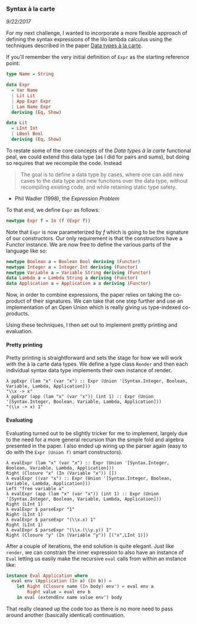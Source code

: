 ### Syntax à la carte

*9/22/2017*

For my next challenge, I wanted to incorporate a more flexible approach of defining the syntax expressions of the lilo lambda calculus using the techniques described in the paper [Data types à la carte](http://www.cs.ru.nl/~W.Swierstra/Publications/DataTypesALaCarte.pdf).

If you'll remember the very initial definition of `Expr` as the starting reference point:

``` haskell
type Name = String

data Expr
  = Var Name
  | Lit Lit
  | App Expr Expr
  | Lam Name Expr
  deriving (Eq, Show)

data Lit
  = LInt Int
  | LBool Bool
  deriving (Eq, Show)
```

To restate some of the core concepts of the *Data types à la carte* functional peal, we could extend this data type (as I did for pairs and sums), but doing so requires that we recompile the code. Instead


> The goal is to define a data type by cases, where one can add new cases to the data type and new functions over the data type, without recompiling existing code, and while retaining static type safety.
  - Phil Wadler (1998), the *Expression Problem*

To that end, we define `Expr` as follows:

``` haskell
newtype Expr f = In (f (Expr f))
```

Note that `Expr` is now parameterized by *f* which is going to be the signature of our constructors. Our only requirement is that the constructors have a Functor instance. We are now free to define the various parts of the language like so:

``` haskell
newtype Boolean a = Boolean Bool deriving (Functor)
newtype Integer a = Integer Int deriving (Functor)
newtype Variable a = Variable String deriving (Functor)
data Lambda a = Lambda String a deriving (Functor)
data Application a = Application a a deriving (Functor)
```

Now, in order to combine expressions, the paper relies on taking the co-product of their signatures. We can take that one step further and use an implementation of an Open Union which is really giving us type-indexed co-products.

Using these techniques, I then set out to implement pretty printing and evaluation.

#### Pretty printing

Pretty printing is straightforward and sets the stage for how we will work with the à la carte data types. We define a type class `Render` and then each individual syntax data type implements their own instance of render.

```
λ ppExpr (lam "x" (var "x") :: Expr (Union '[Syntax.Integer, Boolean, Variable, Lambda, Application]))
"\\x -> x"
λ ppExpr (app (lam "x" (var "x")) (int 1) :: Expr (Union '[Syntax.Integer, Boolean, Variable, Lambda, Application]))
"(\\x -> x) 1"
```

#### Evaluating

Evaluating turned out to be slightly tricker for me to implement, largely due to the need for a more general recursion than the simple fold and algebra presented in the paper. I also ended up wiring up the parser again (easy to do with the `Expr (Union f)` smart constructors).

```
λ evalExpr (lam "x" (var "x") :: Expr (Union '[Syntax.Integer, Boolean, Variable, Lambda, Application]))
Right (Closure "x" (In (Variable "x")) [])
λ evalExpr ((var "x") :: Expr (Union '[Syntax.Integer, Boolean, Variable, Lambda, Application]))
Left "free variable x"
λ evalExpr (app (lam "x" (var "x")) (int 1) :: Expr (Union '[Syntax.Integer, Boolean, Variable, Lambda, Application]))
Right (LInt 1)
λ evalExpr $ parseExpr "1"
Right (LInt 1)
λ evalExpr $ parseExpr "(\\x.x) 1"
Right (LInt 1)
λ evalExpr $ parseExpr "(\\x.(\\y.y)) 1"
Right (Closure "y" (In (Variable "y")) [("x",LInt 1)])
```

After a couple of iterations, the end solution is quite elegant. Just like `render`, we can constrain the inner expression to also have an instance of `Eval` letting us easily make the recursive `eval` calls from within an instance like:

```haskell
instance Eval Application where
  eval env (Application (In a) (In b)) =
    let Right (Closure name (In body) env') = eval env a
        Right value = eval env b
    in eval (extendEnv name value env') body
```

That really cleaned up the code too as there is no more need to pass around another (basically identical) continuation.
